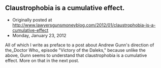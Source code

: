 ## Claustrophobia is a cumulative effect.

 * Originally posted at http://www.lawyersgunsmoneyblog.com/2012/01/claustrophobia-is-a-cumulative-effect
 * Monday, January 23, 2012

All of which I write as preface to a post about Andrew Gunn's direction of the_Doctor Who_ episode "Victory of the Daleks," because unlike the above, Gunn seems to understand that claustrophobia is a cumulative effect. More on that in the next post.